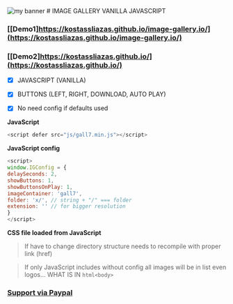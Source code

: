 <img src="https://user-images.githubusercontent.com/31342007/174409042-20f6e486-5aa5-46ad-bf79-a975f6d1f38c.png" alt="my banner">
# IMAGE GALLERY VANILLA JAVASCRIPT

### [[Demo1]https://kostassliazas.github.io/image-gallery.io/](https://kostassliazas.github.io/image-gallery.io/)
### [[Demo2]https://kostassliazas.github.io/](https://kostassliazas.github.io/)

- [x] JAVASCRIPT (VANILLA) 
- [x] BUTTONS (LEFT, RIGHT, DOWNLOAD, AUTO PLAY)
- [x] No need config if defaults used


**JavaScript**
```javascript
<script defer src="js/gall7.min.js"></script>
```
**JavaScript config**
```javascript
<script>
window.IGConfig = {
delaySeconds: 2,
showButtons: 1,
showButtonsOnPlay: 1,
imageContainer: 'gall7',
folder: 'x/', // string + "/" === folder
extension: '' // for bigger resolution
}
</script>
```
**CSS file loaded from JavaScript**

>If have to change directory structure needs to recompile with proper link (href)

>If only JavaScript includes without config all images will be in list even logos... WHAT IS IN ```html<body>```
### <a href="https://www.paypal.com/donate/?hosted_button_id=7KH4VV5GJR2BJ" rel="noopener" target="_blank">Support via Paypal</a>
